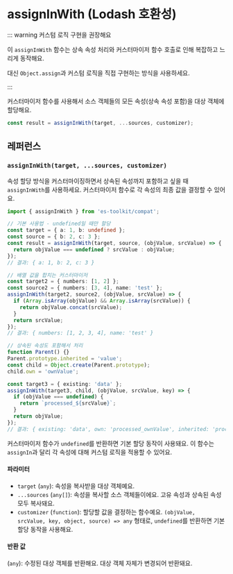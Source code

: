 # assignInWith (Lodash 호환성)

::: warning 커스텀 로직 구현을 권장해요

이 `assignInWith` 함수는 상속 속성 처리와 커스터마이저 함수 호출로 인해 복잡하고 느리게 동작해요.

대신 `Object.assign`과 커스텀 로직을 직접 구현하는 방식을 사용하세요.

:::

커스터마이저 함수를 사용해서 소스 객체들의 모든 속성(상속 속성 포함)을 대상 객체에 할당해요.

```typescript
const result = assignInWith(target, ...sources, customizer);
```

## 레퍼런스

### `assignInWith(target, ...sources, customizer)`

속성 할당 방식을 커스터마이징하면서 상속된 속성까지 포함하고 싶을 때 `assignInWith`를 사용하세요. 커스터마이저 함수로 각 속성의 최종 값을 결정할 수 있어요.

```typescript
import { assignInWith } from 'es-toolkit/compat';

// 기본 사용법 - undefined일 때만 할당
const target = { a: 1, b: undefined };
const source = { b: 2, c: 3 };
const result = assignInWith(target, source, (objValue, srcValue) => {
  return objValue === undefined ? srcValue : objValue;
});
// 결과: { a: 1, b: 2, c: 3 }

// 배열 값을 합치는 커스터마이저
const target2 = { numbers: [1, 2] };
const source2 = { numbers: [3, 4], name: 'test' };
assignInWith(target2, source2, (objValue, srcValue) => {
  if (Array.isArray(objValue) && Array.isArray(srcValue)) {
    return objValue.concat(srcValue);
  }
  return srcValue;
});
// 결과: { numbers: [1, 2, 3, 4], name: 'test' }

// 상속된 속성도 포함해서 처리
function Parent() {}
Parent.prototype.inherited = 'value';
const child = Object.create(Parent.prototype);
child.own = 'ownValue';

const target3 = { existing: 'data' };
assignInWith(target3, child, (objValue, srcValue, key) => {
  if (objValue === undefined) {
    return `processed_${srcValue}`;
  }
  return objValue;
});
// 결과: { existing: 'data', own: 'processed_ownValue', inherited: 'processed_value' }
```

커스터마이저 함수가 `undefined`를 반환하면 기본 할당 동작이 사용돼요. 이 함수는 `assignIn`과 달리 각 속성에 대해 커스텀 로직을 적용할 수 있어요.

#### 파라미터

- `target` (`any`): 속성을 복사받을 대상 객체예요.
- `...sources` (`any[]`): 속성을 복사할 소스 객체들이에요. 고유 속성과 상속된 속성 모두 복사돼요.
- `customizer` (`function`): 할당할 값을 결정하는 함수예요. `(objValue, srcValue, key, object, source) => any` 형태로, `undefined`를 반환하면 기본 할당 동작을 사용해요.

#### 반환 값

(`any`): 수정된 대상 객체를 반환해요. 대상 객체 자체가 변경되어 반환돼요.
